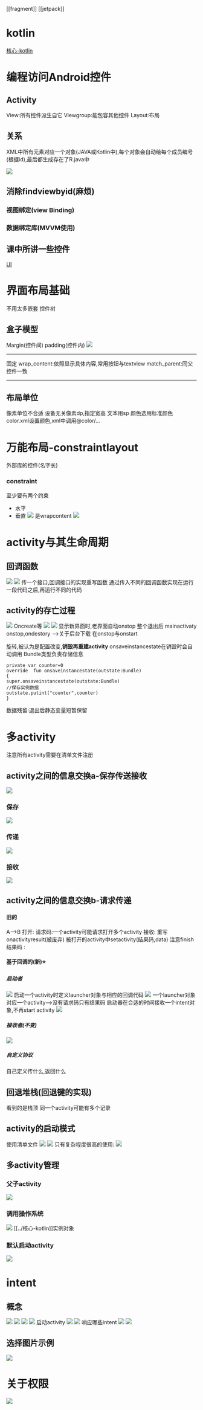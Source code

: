 [[fragment]]
[[jetpack]]

# kotlin
[核心-kotlin](../核心-kotlin.md)
# 编程访问Android控件
## Activity
View:所有控件派生自它
Viewgroup:能包容其他控件
Layout:布局
## 关系
XML中所有元素对应一个对象(JAVA或Kotlin中),每个对象会自动给每个成员编号(根据id),最后都生成存在了R.java中

![](attachments/capture-2022-04-24-00-19-07.jpg)
## 消除findviewbyid(麻烦)
### 视图绑定(view Binding)

### 数据绑定库(MVVM使用)

## 课中所讲一些控件
[UI](UI.md)

# 界面布局基础
不用太多嵌套
控件树
## 盒子模型
Margin(控件间)
padding(控件内)
![](attachments/capture-2022-04-24-01-15-01.jpg)

---

固定
wrap_content:依照显示具体内容,常用按钮与textview
match_parent:同父控件一致

---
## 布局单位
像素单位不合适
设备无关像素dp,指定宽高
文本用sp
颜色选用标准颜色
color.xml设置颜色,xml中调用@color/...


# 万能布局-constraintlayout
外部库的控件(名字长)
### constraint
至少要有两个约束
- 水平
- 垂直
![](attachments/Pasted%20image%2020220424013749.png)
是wrapcontent
![](attachments/Pasted%20image%2020220424013738.png)
# activity与其生命周期
## 回调函数
![](attachments/Pasted%20image%2020220425012458.png)
![](attachments/Pasted%20image%2020220425012539.png)
传一个接口,回调接口的实现重写函数
通过传入不同的回调函数实现在运行一段代码之后,再运行不同的代码

## activity的存亡过程
![](attachments/Pasted%20image%2020220425012726.png)
Oncreate等
![](attachments/Pasted%20image%2020220424203431.png)
![](attachments/Pasted%20image%2020220424204145.png)
显示新界面时,老界面自动onstop
整个退出后 mainactivaty onstop,ondestory
-->关于后台下载
在onstop与onstart

旋转,被认为是配置改变,**销毁再重建activity**
onsaveinstancestate在销毁时会自动调用
Bundle类型负责存储信息
```
private var counter=0
override  fun onsaveinstancestate(outstate:Bundle)
{
super.onsaveinstancestate(outstate:Bundle)
//保存实例数据
outstate.putint("counter",counter)
}

```

数据残留:退出后静态变量短暂保留

# 多activity
注意所有activity需要在清单文件注册
## activity之间的信息交换a-保存传送接收
![](attachments/Pasted%20image%2020220425014955.png)
### 保存
![](attachments/Pasted%20image%2020220425015909.png)
### 传递
![](attachments/Pasted%20image%2020220425015949.png)
### 接收
![](attachments/Pasted%20image%2020220425020059.png) 
## activity之间的信息交换b-请求传递
#### 旧的
A-->B
打开:
请求码:一个activity可能请求打开多个activity
接收:
重写onactivityresult(被废弃)
被打开的activity中setactivity(结果码,data)
注意finish
结果码 :
#### 基于回调的(新)⭐
##### 启动者
![](attachments/capture-2022-04-26-23-51-51.jpg)
启动一个activity时定义launcher对象与相应的回调代码
![](attachments/capture-2022-04-26-23-44-19.jpg)
一个launcher对象对应一个activity-->没有请求码只有结果码
启动器在合适的时间接收一个intent对象,不再start activity
![](attachments/capture-2022-04-26-23-50-28.jpg)


##### 接收者(不变)
![](attachments/capture-2022-04-26-23-55-45.jpg)
##### 自定义协议
自己定义传什么,返回什么

## 回退堆栈(回退键的实现)
看到的是栈顶
同一个activity可能有多个记录
## activity的启动模式
使用清单文件
![](attachments/Pasted%20image%2020220427000815.png)
![](attachments/Pasted%20image%2020220427000534.png)
只有复杂程度很高的使用:
![](attachments/Pasted%20image%2020220427000738.png)
## 多activity管理
### 父子activity
![](attachments/Pasted%20image%2020220427004630.png)
### 调用操作系统
![](attachments/Pasted%20image%2020220427005123.png)
[[../核心-kotlin]]实例对象
### 默认启动activity
![](attachments/Pasted%20image%2020220427005849.png)

# intent
## 概念
![](attachments/Pasted%20image%2020220427001146.png)
![](attachments/Pasted%20image%2020220427001241.png)
![](attachments/Pasted%20image%2020220427003057.png)
![](attachments/Pasted%20image%2020220427003128.png)
启动activity
![](attachments/Pasted%20image%2020220427003218.png)
![](attachments/Pasted%20image%2020220427003226.png)
响应哪些intent
![](attachments/Pasted%20image%2020220427003456.png)
![](attachments/Pasted%20image%2020220427003533.png)
## 选择图片示例
![](attachments/Pasted%20image%2020220427003809.png)

# 关于权限
![](attachments/Pasted%20image%2020220427010125.png)

